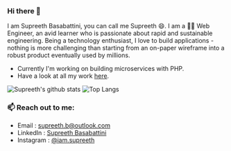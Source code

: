 ### Hi there 👋

I am Supreeth Basabattini, you can call me Supreeth 😄. I am a 👨‍💻 Web Engineer, an avid learner who is passionate about rapid and sustainable engineering. Being a technology enthusiast, I love to build applications - nothing is more challenging than starting from an on-paper wireframe into a robust product eventually used by millions.

- Currently I'm working on building microservices with PHP.
- Have a look at all my work [here](https://devfolio.co/@supreeth7700).

![Supreeth's github stats](https://github-readme-stats.vercel.app/api?username=supreeth7&show_icons=true&count_private=true&hide=stars&include_all_commits=true&theme=buefy)
![Top Langs](https://github-readme-stats.vercel.app/api/top-langs?username=supreeth7&show_icons=true&layout=compact)

### 📫 Reach out to me:

- Email : supreeth.b@outlook.com
- LinkedIn : [Supreeth Basabattini](https://www.linkedin.com/in/supreeth-b/)
- Instagram : [@iam.supreeth](https://www.instagram.com/iam.supreeth/)
